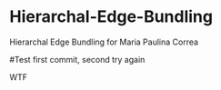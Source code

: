 # Hierarchal-Edge-Bundling
Hierarchal Edge Bundling for Maria Paulina Correa

#Test first commit, second try again

WTF


